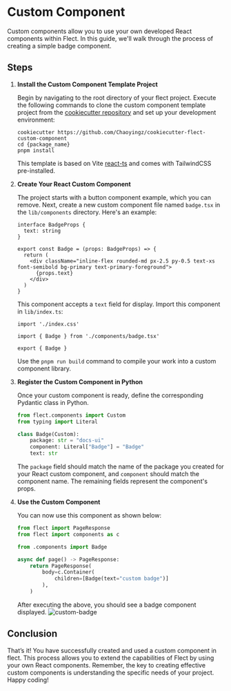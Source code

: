 # Custom Component

Custom components allow you to use your own developed React components within Flect. In this guide, we'll walk through the process of creating a simple badge component.

## Steps

1. **Install the Custom Component Template Project**

   Begin by navigating to the root directory of your flect project. Execute the following commands to clone the custom component template project from the [cookiecutter repository](https://github.com/Chaoyingz/cookiecutter-flect-custom-component) and set up your development environment:

   ```console
   cookiecutter https://github.com/Chaoyingz/cookiecutter-flect-custom-component
   cd {package_name}
   pnpm install
   ```

   This template is based on Vite [react-ts](https://vite.new/react-ts) and comes with TailwindCSS pre-installed.

2. **Create Your React Custom Component**

   The project starts with a button component example, which you can remove. Next, create a new custom component file named `badge.tsx` in the `lib/components` directory. Here's an example:

   ```tsx
   interface BadgeProps {
     text: string
   }

   export const Badge = (props: BadgeProps) => {
     return (
       <div className="inline-flex rounded-md px-2.5 py-0.5 text-xs font-semibold bg-primary text-primary-foreground">
         {props.text}
       </div>
     )
   }
   ```

   This component accepts a `text` field for display. Import this component in `lib/index.ts`:

   ```tsx
   import './index.css'

   import { Badge } from './components/badge.tsx'

   export { Badge }
   ```

   Use the `pnpm run build` command to compile your work into a custom component library.

3. **Register the Custom Component in Python**

   Once your custom component is ready, define the corresponding Pydantic class in Python.

   ```python
   from flect.components import Custom
   from typing import Literal

   class Badge(Custom):
       package: str = "docs-ui"
       component: Literal["Badge"] = "Badge"
       text: str

   ```

   The `package` field should match the name of the package you created for your React custom component, and `component` should match the component name. The remaining fields represent the component's props.

4. **Use the Custom Component**

   You can now use this component as shown below:

   ```python
   from flect import PageResponse
   from flect import components as c

   from .components import Badge

   async def page() -> PageResponse:
       return PageResponse(
           body=c.Container(
               children=[Badge(text="custom badge")]
           ),
       )
   ```

   After executing the above, you should see a badge component displayed.
   ![custom-badge](https://github.com/Chaoyingz/flect/assets/32626585/70e9dab0-772c-4c04-b6e6-6a460fc1054b)

## Conclusion

That’s it! You have successfully created and used a custom component in flect. This process allows you to extend the capabilities of Flect by using your own React components. Remember, the key to creating effective custom components is understanding the specific needs of your project. Happy coding!
